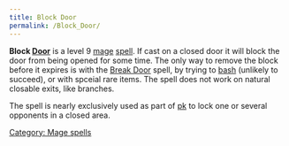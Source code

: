 ```yaml
---
title: Block Door
permalink: /Block_Door/
---
```


**Block [Door](Door "wikilink")** is a level 9 [mage](mage "wikilink")
[spell](spell "wikilink"). If cast on a closed door it will block the
door from being opened for some time. The only way to remove the block
before it expires is with the [Break Door](Break_Door "wikilink") spell,
by trying to [bash](bash "wikilink") (unlikely to succeed), or with
spceial rare items. The spell does not work on natural closable exits,
like branches.

The spell is nearly exclusively used as part of [pk](pk "wikilink") to
lock one or several opponents in a closed area.

[Category: Mage spells](Category:_Mage_spells "wikilink")